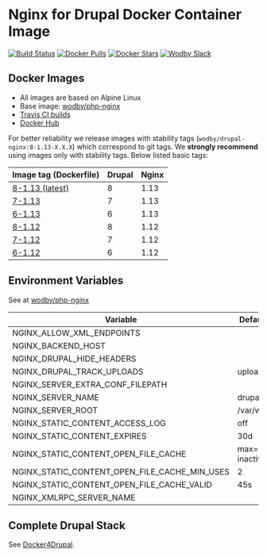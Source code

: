 # Nginx for Drupal Docker Container Image

[![Build Status](https://travis-ci.org/wodby/drupal-nginx.svg?branch=master)](https://travis-ci.org/wodby/drupal-nginx)
[![Docker Pulls](https://img.shields.io/docker/pulls/wodby/drupal-nginx.svg)](https://hub.docker.com/r/wodby/drupal-nginx)
[![Docker Stars](https://img.shields.io/docker/stars/wodby/drupal-nginx.svg)](https://hub.docker.com/r/wodby/drupal-nginx)
[![Wodby Slack](http://slack.wodby.com/badge.svg)](http://slack.wodby.com)

## Docker Images

* All images are based on Alpine Linux
* Base image: [wodby/php-nginx](https://github.com/wodby/php-nginx)
* [Travis CI builds](https://travis-ci.org/wodby/drupal-nginx) 
* [Docker Hub](https://hub.docker.com/r/wodby/drupal-nginx)

For better reliability we release images with stability tags (`wodby/drupal-nginx:8-1.13-X.X.X`) which correspond to git tags. We **strongly recommend** using images only with stability tags. Below listed basic tags:

| Image tag (Dockerfile)                                                          | Drupal | Nginx |
| ------------------------------------------------------------------------------- | ------ | ----- |
| [8-1.13 (latest)](https://github.com/wodby/drupal-nginx/tree/master/Dockerfile) | 8      | 1.13  |
| [7-1.13](https://github.com/wodby/drupal-nginx/tree/master/Dockerfile)          | 7      | 1.13  |
| [6-1.13](https://github.com/wodby/drupal-nginx/tree/master/Dockerfile)          | 6      | 1.13  |
| [8-1.12](https://github.com/wodby/drupal-nginx/tree/master/Dockerfile)          | 8      | 1.12  |
| [7-1.12](https://github.com/wodby/drupal-nginx/tree/master/Dockerfile)          | 7      | 1.12  |
| [6-1.12](https://github.com/wodby/drupal-nginx/tree/master/Dockerfile)          | 6      | 1.12  |

## Environment Variables

See at [wodby/php-nginx](https://github.com/wodby/php-nginx)

| Variable                                      | Default Value          | Description |
| --------------------------------------------- | ---------------------- | ----------- |
| NGINX_ALLOW_XML_ENDPOINTS                     |                        |             |
| NGINX_BACKEND_HOST                            |                        |             |
| NGINX_DRUPAL_HIDE_HEADERS                     |                        |             |
| NGINX_DRUPAL_TRACK_UPLOADS                    | uploads 60s            |             |
| NGINX_SERVER_EXTRA_CONF_FILEPATH              |                        |             |
| NGINX_SERVER_NAME                             | drupal                 |             |
| NGINX_SERVER_ROOT                             | /var/www/html          |             |
| NGINX_STATIC_CONTENT_ACCESS_LOG               | off                    |             |
| NGINX_STATIC_CONTENT_EXPIRES                  | 30d                    |             |
| NGINX_STATIC_CONTENT_OPEN_FILE_CACHE          | max=3000 inactive=120s |             |
| NGINX_STATIC_CONTENT_OPEN_FILE_CACHE_MIN_USES | 2                      |             |
| NGINX_STATIC_CONTENT_OPEN_FILE_CACHE_VALID    | 45s                    |             |
| NGINX_XMLRPC_SERVER_NAME                      |                        |             |

## Complete Drupal Stack

See [Docker4Drupal](https://github.com/wodby/docker4drupal).
